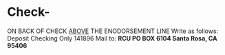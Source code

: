 # Check-
ON BACK OF CHECK <u>ABOVE</u> THE ENODORSEMENT LINE Write as follows: Deposit Checking Only 141896
Mail to: <b>RCU PO BOX 6104 Santa Rosa, CA 95406</b>
